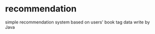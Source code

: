 recommendation
==============

simple recommendation system based on users' book tag data write by Java

